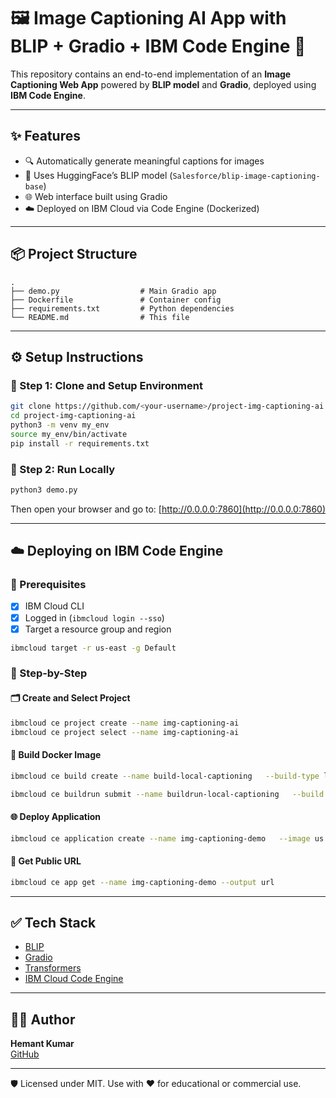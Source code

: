 # 🖼️ Image Captioning AI App with BLIP + Gradio + IBM Code Engine 🚀

This repository contains an end-to-end implementation of an **Image Captioning Web App** powered by **BLIP model** and **Gradio**, deployed using **IBM Code Engine**.

---

## ✨ Features

- 🔍 Automatically generate meaningful captions for images
- 🤖 Uses HuggingFace’s BLIP model (`Salesforce/blip-image-captioning-base`)
- 🌐 Web interface built using Gradio
- ☁️ Deployed on IBM Cloud via Code Engine (Dockerized)

---

## 📦 Project Structure

```
.
├── demo.py                  # Main Gradio app
├── Dockerfile               # Container config
├── requirements.txt         # Python dependencies
└── README.md                # This file
```

---

## ⚙️ Setup Instructions

### 🔧 Step 1: Clone and Setup Environment

```bash
git clone https://github.com/<your-username>/project-img-captioning-ai.git
cd project-img-captioning-ai
python3 -m venv my_env
source my_env/bin/activate
pip install -r requirements.txt
```

### 🧪 Step 2: Run Locally

```bash
python3 demo.py
```

Then open your browser and go to: [http://0.0.0.0:7860](http://0.0.0.0:7860)

---

## ☁️ Deploying on IBM Code Engine

### 🔑 Prerequisites

- [x] IBM Cloud CLI
- [x] Logged in (`ibmcloud login --sso`)
- [x] Target a resource group and region

```bash
ibmcloud target -r us-east -g Default
```

### 🧱 Step-by-Step

#### 🗂️ Create and Select Project

```bash
ibmcloud ce project create --name img-captioning-ai
ibmcloud ce project select --name img-captioning-ai
```

#### 🐳 Build Docker Image

```bash
ibmcloud ce build create --name build-local-captioning   --build-type local --size large   --image us.icr.io/<your_namespace>/img-captioning-app   --registry-secret icr-secret

ibmcloud ce buildrun submit --name buildrun-local-captioning   --build build-local-captioning   --source .
```

#### 🌐 Deploy Application

```bash
ibmcloud ce application create --name img-captioning-demo   --image us.icr.io/<your_namespace>/img-captioning-app   --registry-secret icr-secret   --es 2G --port 7860 --minscale 1
```

#### 🔗 Get Public URL

```bash
ibmcloud ce app get --name img-captioning-demo --output url
```

---

## ✅ Tech Stack

- [BLIP](https://huggingface.co/Salesforce/blip-image-captioning-base)
- [Gradio](https://www.gradio.app/)
- [Transformers](https://huggingface.co/transformers/)
- [IBM Cloud Code Engine](https://www.ibm.com/cloud/code-engine)

---

## 👨‍💻 Author

**Hemant Kumar**  
[GitHub](https://github.com/khemanta)

---

🛡️ Licensed under MIT. Use with ❤️ for educational or commercial use.